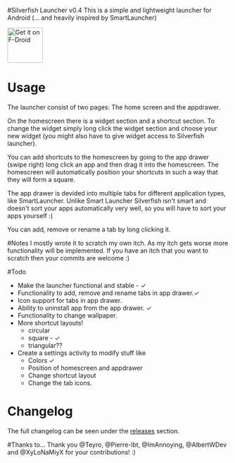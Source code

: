 #Silverfish Launcher v0.4
This is a simple and lightweight launcher for Android (... and heavily inspired by SmartLauncher)


[<img src="https://f-droid.org/badge/get-it-on.png"
      alt="Get it on F-Droid"
      height="80">](https://f-droid.org/app/com.launcher.silverfish)



# Usage
The launcher consist of two pages: The home screen and the appdrawer.


On the homescreen there is a widget section and a shortcut section.
To change the widget simply long click the widget section and choose your new widget (you might also have to give widget access to Silverfish launcher).


You can add shortcuts to the homescreen by going to the app drawer (swipe right) long click an app and then drag it into the homescreen. 
The homescreen will automatically position your shortcuts in such a way that they will form a square.


The app drawer is devided into multiple tabs for different application types, like SmartLauncher. Unlike Smart Launcher Silverfish isn't smart and doesn't sort your apps automatically very well, so you will have to sort your apps yourself :(

You can add, remove or rename a tab by long clicking it.

#Notes
I mostly wrote it to scratch my own itch. As my itch gets worse more functionality will be implemented. If you have an itch that you want to scratch then your commits are welcome :)

#Todo 
* Make the launcher functional and stable - ✓
* Functionality to add, remove and rename tabs in app drawer.✓
* Icon support for tabs in app drawer.
* Ability to uninstall app from the app drawer. ✓
* Functionality to change wallpaper. 
* More shortcut layouts!
    - circular
    - square - ✓
    - triangular??
* Create a settings activity to modify stuff like
    - Colors ✓
    - Position of homescreen and appdrawer
    - Change shortcut layout
    - Change the tab icons.

# Changelog
The full changelog can be seen under the [releases](https://github.com/stanipintjuk/Silverfish/releases) section.

#Thanks to...
Thank you @Teyro, @Pierre-lbt, @ImAnnoying, @AlbertWDev and @XyLoNaMiyX for your contributions! :)

